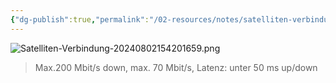 ```yaml
---
{"dg-publish":true,"permalink":"/02-resources/notes/satelliten-verbindung/","tags":["hardware","netzwerk"],"noteIcon":"","updated":"2025-07-12T13:31:41.000+02:00"}
---
```


![Satelliten-Verbindung-20240802154201659.png](/img/user/02%20-%20RESOURCES/Files/IMG/Satelliten-Verbindung-20240802154201659.png)
>Max.200 Mbit/s down, max. 70 Mbit/s, Latenz: unter 50 ms up/down
